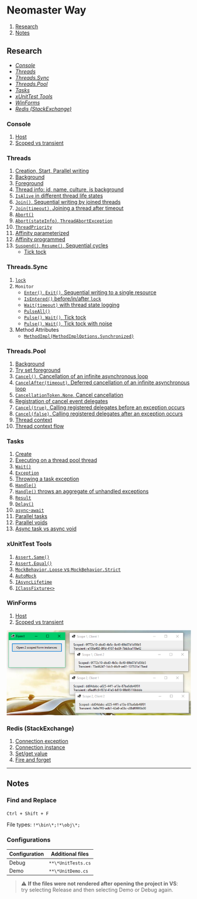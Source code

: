 # Neomaster Way

1. [Research](#research)
2. [Notes](#notes)

## Research <a name="research"></a>

* [*Console*](#console)
* [*Threads*](#threads)
* [*Threads.Sync*](#threads.sync)
* [*Threads.Pool*](#threads.pool)
* [*Tasks*](#tasks)
* [*xUnitTest Tools*](#tests)
* [*WinForms*](#win-forms)  
* [*Redis (StackExchange)*](#redis-se)

### Console <a name="console"></a>
1. [Host][console-1]
2. [Scoped vs transient][console-2]

[console-1]:.Net/Research/Console.Host/Program.cs
[console-2]:.Net/Research/Console.ScopedVsTransient/Program.cs

### Threads <a name="threads"></a>
1. [Creation, Start, Parallel writing][threads-1]
2. [Background][threads-2]
3. [Foreground][threads-3]
4. [Thread info: id, name, culture, is background][threads-4]
5. [`IsAlive` in different thread life states][threads-5]
6. [`Join()`, Sequential writing by joined threads][threads-6]
7. [`Join(timeout)`, Joining a thread after timeout][threads-7]
8. [`Abort()`][threads-8]
9. [`Abort(stateInfo)`, `ThreadAbortException`][threads-9]
10. [`ThreadPriority`][threads-10]
11. [Affinity parameterized][threads-11]
12. [Affinity programmed][threads-12]
13. [`Suspend()`, `Resume()`, Sequential cycles][threads-13]
    - [Tick tock][threads-13.1]

[threads-1]:.Net/Research/Threads/CreationStartParallelWritingUnitDemo.cs
[threads-2]:.Net/Research/Threads.Background/Program.cs
[threads-3]:.Net/Research/Threads.Foreground/Program.cs
[threads-4]:.Net/Research/Threads/InfoUnitDemo.cs
[threads-5]:.Net/Research/Threads/IsAliveUnitDemo.cs
[threads-6]:.Net/Research/Threads/JoinUnitDemo.cs
[threads-7]:.Net/Research/Threads/JoinTimeoutUnitDemo.cs
[threads-8]:.Net/Research/Threads.Abort/Program.cs
[threads-9]:.Net/Research/Threads.AbortArg/Program.cs
[threads-10]:.Net/Research/Threads.Priority/Program.cs
[threads-11]:.Net/Research/Threads.AffinityParameterized
[threads-12]:.Net/Research/Threads.AffinityProgrammed/Program.cs
[threads-13]:.Net/Research/Threads.SuspendResume/Program.cs
[threads-13.1]:.Net/Research/Threads.SuspendResume.TickTock/Program.cs

### Threads.Sync <a name="threads.sync"></a>
1. [`lock`][threads.sync-1]
2. `Monitor`
    - [`Enter()`, `Exit()`, Sequential writing to a single resource][threads.sync-2.1]
    - [`IsEntered()` before/in/after `lock`][threads.sync-2.2]
    - [`Wait(timeout)` with thread state logging][threads.sync-2.3]
    - [`PulseAll()`][threads.sync-2.4]
    - [`Pulse()`, `Wait()`, Tick tock][threads.sync-2.5]
    - [`Pulse()`, `Wait()`, Tick tock with noise][threads.sync-2.6]
3. Method Attributes
    - [`MethodImpl(MethodImplOptions.Synchronized)`][threads.sync-3.1]

[threads.sync-1]:.Net/Research/Threads.Sync/LockUnitDemo.cs
[threads.sync-2.1]:.Net/Research/Threads.Sync/Monitors/EnterExitUnitDemo.cs
[threads.sync-2.2]:.Net/Research/Threads.Sync/Monitors/IsEnteredUnitDemo.cs
[threads.sync-2.3]:.Net/Research/Threads.Sync/Monitors/WaitUnitDemo.cs
[threads.sync-2.4]:.Net/Research/Threads.Sync/Monitors/PulseAllUnitDemo.cs
[threads.sync-2.5]:.Net/Research/Threads.Sync/Monitors/PulseWaitTickTockUnitDemo.cs
[threads.sync-2.6]:.Net/Research/Threads.Sync/Monitors/PulseWaitTickTockWithNoiseUnitDemo.cs
[threads.sync-3.1]:.Net/Research/Threads.Sync/MethodAttributes/SynchronizedUnitDemo.cs

### Threads.Pool <a name="threads.pool"></a>
1. [Background][threads.pool-1]
2. [Try set foreground][threads.pool-2]
3. [`Cancel()`, Cancellation of an infinite asynchronous loop][threads.pool-3]
4. [`CancelAfter(timeout)`, Deferred cancellation of an infinite asynchronous loop][threads.pool-4]
5. [`CancellationToken.None`, Cancel cancellation][threads.pool-5]
6. [Registration of cancel event delegates][threads.pool-6]
7. [`Cancel(true)`, Calling registered delegates before an exception occurs][threads.pool-7]
8. [`Cancel(false)`, Calling registered delegates after an exception occurs][threads.pool-8]
9. [Thread context][threads.pool-9]
10. [Thread context flow][threads.pool-10]

[threads.pool-1]:.Net/Research/Threads.Pool/BackgroundUnitDemo.cs
[threads.pool-2]:.Net/Research/Threads.Pool/TrySetForegroundUnitDemo.cs
[threads.pool-3]:.Net/Research/Threads.Pool/CancelUnitDemo.cs
[threads.pool-4]:.Net/Research/Threads.Pool/CancelAfterUnitDemo.cs
[threads.pool-5]:.Net/Research/Threads.Pool/CancelCancellationUnitDemo.cs
[threads.pool-6]:.Net/Research/Threads.Pool/CancelEventDelegateUnitDemo.cs
[threads.pool-7]:.Net/Research/Threads.Pool/CancelTrueUnitDemo.cs
[threads.pool-8]:.Net/Research/Threads.Pool/CancelFalseUnitDemo.cs
[threads.pool-9]:.Net/Research/Threads.Pool/ThreadContextUnitDemo.cs
[threads.pool-10]:.Net/Research/Threads.Pool/ThreadContextFlowUnitDemo.cs

### Tasks <a name="tasks"></a>
1. [Create][tasks-1]
2. [Executing on a thread pool thread][tasks-2]
3. [`Wait()`][tasks-3]
4. [`Exception`][tasks-4]
5. [Throwing a task exception][tasks-5]
6. [`Handle()`][tasks-6]
7. [`Handle()` throws an aggregate of unhandled exceptions][tasks-7]
8. [`Result`][tasks-8]
9. [`Delay()`][tasks-9]
10. [`async`-`await`][tasks-10]
11. [Parallel tasks][tasks-11]
12. [Parallel voids][tasks-12]
13. [Async task vs async void][tasks-13]

[tasks-1]:.Net/Research/Tasks/TaskCreateUnitDemo.cs
[tasks-2]:.Net/Research/Tasks/TaskExecutingOnThreadPoolThreadUnitDemo.cs
[tasks-3]:.Net/Research/Tasks/TaskWaitUnitDemo.cs
[tasks-4]:.Net/Research/Tasks/TaskExceptionUnitDemo.cs
[tasks-5]:.Net/Research/Tasks/TaskExceptionThrowingUnitDemo.cs
[tasks-6]:.Net/Research/Tasks/TaskExceptionHandleUnitDemo.cs
[tasks-7]:.Net/Research/Tasks/TaskExceptionUnhandledAggregateUnitDemo.cs
[tasks-8]:.Net/Research/Tasks/TaskResultUnitDemo.cs
[tasks-9]:.Net/Research/Tasks/TaskDelayUnitDemo.cs
[tasks-10]:.Net/Research/Tasks/AsyncAwaitUnitDemo.cs
[tasks-11]:.Net/Research/Tasks/AsyncParallelTasksUnitDemo.cs
[tasks-12]:.Net/Research/Tasks/AsyncParallelVoidsUnitDemo.cs
[tasks-13]:.Net/Research/Tasks/AsyncTaskVsVoidExceptionUnitDemo.cs

### xUnitTest Tools <a name="tests"></a>
1. [`Assert.Same()`][tests-1]
2. [`Assert.Equal()`][tests-2]
101. [`MockBehavior.Loose` vs `MockBehavior.Strict`][tests-101]
102. [`AutoMock`][tests-102]
201. [`IAsyncLifetime`][tests-201]
202. [`IClassFixture<>`][tests-202]

[tests-1]:.Net/Research/XUnitTools/Asserts/SameUnitTests.cs
[tests-2]:.Net/Research/XUnitTools/Asserts/EqualUnitTests.cs
[tests-101]:.Net/Research/XUnitTools/LooseVsStrictUnitTests.cs
[tests-102]:.Net/Research/XUnitTools/AutoMockUnitTests.cs
[tests-201]:.Net/Research/XUnitTools/ActivityTypes/AsyncLifetimeFixture.cs
[tests-202]:.Net/Research/XUnitTools/FixtureUnitTests.cs

### WinForms <a name="win-forms"></a>
1. [Host][win-forms-1]
2. [Scoped vs transient][win-forms-2]

![WinForms/Scoped vs transient](Docs/img/demos/WinForms.ScopedVsTransient.png "Scoped vs transient")

[win-forms-1]:.Net/Research/WinForms.Host/Program.cs
[win-forms-2]:.Net/Research/WinForms.ScopedVsTransient/Program.cs

### Redis (StackExchange) <a name="redis-se"></a>
1. [Connection exception][redis-se-1]
2. [Connection instance][redis-se-2]
3. [Set/get value][redis-se-3]
4. [Fire and forget][redis-se-4]

[redis-se-1]:.Net/Research/RedisSE/ConnectionExceptionUnitDemo.cs
[redis-se-2]:.Net/Research/RedisSE/ConnectionInstanceUnitDemo.cs
[redis-se-3]:.Net/Research/RedisSE/SetGetUnitDemo.cs
[redis-se-4]:.Net/Research/RedisSE/FireAndForgetUnitDemo.cs

---

## Notes <a name="notes"></a>

### Find and Replace

`Ctrl + Shift + F`

File types: `!*\bin\*;!*\obj\*;`

### Configurations

|Configuration|Additional files|
|-|-|
|Debug|`**\*UnitTests.cs`|
|Demo|`**\*UnitDemo.cs`|

> :warning: **If the files were not rendered after opening the project in VS**:  
> try selecting Release and then selecting Demo or Debug again.
